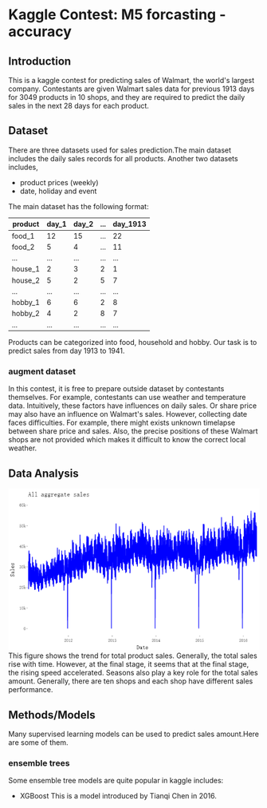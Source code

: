 # Kaggle Contest: M5 forcasting - accuracy
## Introduction
This is a kaggle contest for predicting sales of Walmart, the world's largest company.
Contestants are given Walmart sales data for previous 1913 days for 3049 products in 10 shops, 
and they are required to predict the daily sales in the next 28 days for each product.
## Dataset
There are three datasets used for sales prediction.The main dataset includes the daily sales records for all products.
Another two datasets includes,
* product prices (weekly)
* date, holiday and event

The main dataset has the following format:

product  | day_1  | day_2 | ... | day_1913
 ---- | ----- | ------  | ------ | ------
food_1   | 12     | 15    | ... | 22 
food_2   | 5      | 4     | ... | 11
...      | ...    | ...   | ... | ...  
house_1  | 2      | 3     | 2   | 1
house_2  | 5      | 2     | 5   | 7
...      | ...    | ...   | ... | ...  
hobby_1  | 6      | 6     | 2   | 8
hobby_2  | 4      | 2     | 8   | 7
...      | ...    | ...   | ... | ...  

Products can be categorized into food, household and hobby. Our task is to predict sales from day 1913 to 1941.

### augment dataset
In this contest, it is free to prepare outside dataset by contestants themselves. 
For example, contestants can use weather and temperature data. Intuitively, these factors have influences on daily sales.
Or share price may also have an influence on Walmart's sales.
However, collecting date faces difficulties. For example, there might exists unknown timelapse between share price and sales.
Also, the precise positions of these Walmart shops are not provided which makes it difficult to know the correct local weather.

## Data Analysis
![aggregate](https://github.com/danqingpan/Kaggle/blob/master/plots/aggregate_sales.png "aggregate sales")  
This figure shows the trend for total product sales.
Generally, the total sales rise with time. However, at the final stage, it seems that at the final stage, the rising speed accelerated.
Seasons also play a key role for the total sales amount.
Generally, there are ten shops and each shop have different sales performance.

## Methods/Models
Many supervised learning models can be used to predict sales amount.Here are some of them.
### ensemble trees
Some ensemble tree models are quite popular in kaggle includes:
* XGBoost
This is a model introduced by Tianqi Chen in 2016.

